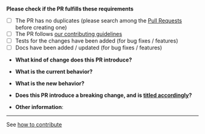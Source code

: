 **Please check if the PR fulfills these requirements**

- [ ] The PR has no duplicates (please search among the [Pull Requests](https://github.com/arduino/arduino-cli/pulls)
      before creating one)
- [ ] The PR follows
      [our contributing guidelines](https://arduino.github.io/arduino-cli/latest/CONTRIBUTING/#pull-requests)
- [ ] Tests for the changes have been added (for bug fixes / features)
- [ ] Docs have been added / updated (for bug fixes / features)

* **What kind of change does this PR introduce?**
<!-- Bug fix, feature, docs update, ... -->

- **What is the current behavior?**
<!-- You can also link to an open issue here -->

* **What is the new behavior?**
<!-- if this is a feature change -->

- **Does this PR introduce a breaking change, and is
[titled accordingly](https://arduino.github.io/arduino-cli/latest/CONTRIBUTING/#breaking)?**
<!-- What changes might users need to make in their workflow or application due to this PR? -->

* **Other information**:
<!-- Any additional information that could help the review process -->

---

See [how to contribute](https://arduino.github.io/arduino-cli/latest/CONTRIBUTING/)
